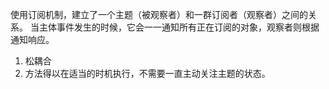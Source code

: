 使用订阅机制，建立了一个主题（被观察者）和一群订阅者（观察者）之间的关系。
当主体事件发生的时候，它会一一通知所有正在订阅的对象，观察者则根据通知响应。

1. 松耦合
2. 方法得以在适当的时机执行，不需要一直主动关注主题的状态。